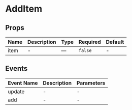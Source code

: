 # AddItem

## Props

<!-- @vuese:AddItem:props:start -->
|Name|Description|Type|Required|Default|
|---|---|---|---|---|
|item|-|—|`false`|-|

<!-- @vuese:AddItem:props:end -->


## Events

<!-- @vuese:AddItem:events:start -->
|Event Name|Description|Parameters|
|---|---|---|
|update|-|-|
|add|-|-|

<!-- @vuese:AddItem:events:end -->


